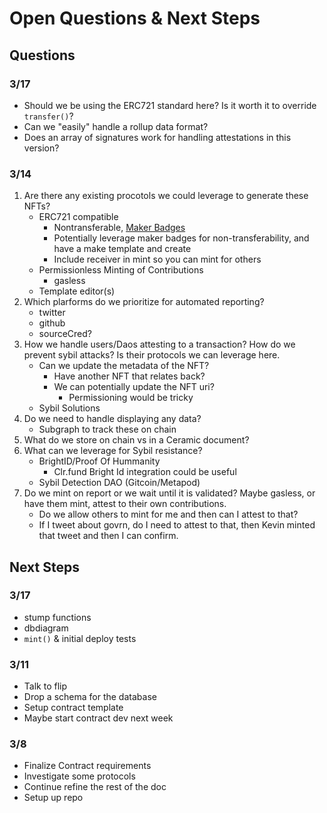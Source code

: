 # Open Questions & Next Steps

## Questions

### 3/17

- Should we be using the ERC721 standard here? Is it worth it to override `transfer()`?
- Can we "easily" handle a rollup data format?
- Does an array of signatures work for handling attestations in this version? 

### 3/14
1. Are there any existing procotols we could leverage to generate these NFTs?
    - ERC721 compatible
        - Nontransferable, [Maker Badges](https://github.com/naszam/maker-badges)
        - Potentially leverage maker badges for non-transferability, and have a make template and create
        - Include receiver in mint so you can mint for others
    - Permissionless Minting of Contributions
        - gasless
    - Template editor(s)
2. Which plarforms do we prioritize for automated reporting?
    - twitter
    - github
    - sourceCred?
3. How we handle users/Daos attesting to a transaction? How do we prevent sybil attacks? Is their protocols we can leverage here.
    - Can we update the metadata of the NFT?
        - Have another NFT that relates back?
        - We can potentially update the NFT uri?
            - Permissioning would be tricky
    - Sybil Solutions
6. Do we need to handle displaying any data?
    - Subgraph to track these on chain
8. What do we store on chain vs in a Ceramic document?
9. What can we leverage for Sybil resistance?
      - BrightID/Proof Of Hummanity
          - Clr.fund Bright Id integration could be useful
      - Sybil Detection DAO (Gitcoin/Metapod)
10. Do we mint on report or we wait until it is validated? Maybe gasless, or have them mint, attest to their own contributions. 
      - Do we allow others to mint for me and then can I attest to that?
      - If I tweet about govrn, do I need to attest to that, then Kevin minted that tweet and then I can confirm.

## Next Steps

### 3/17

- stump functions
- dbdiagram
- `mint()` & initial deploy tests

### 3/11

- Talk to flip
- Drop a schema for the database
- Setup contract template
- Maybe start contract dev next week

### 3/8

- Finalize Contract requirements
- Investigate some protocols
- Continue refine the rest of the doc
- Setup up repo

